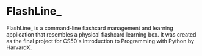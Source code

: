 # FlashLine_
FlashLine_ is a command-line flashcard management and learning application that resembles a physical flashcard learning box. It was created as the final project for CS50's Introduction to Programming with Python by HarvardX.
